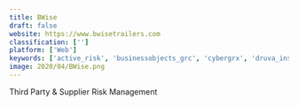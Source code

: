 ```yaml
---
title: BWise
draft: false 
website: https://www.bwisetrailers.com
classification: ['']
platform: ['Web']
keywords: ['active_risk', 'businessobjects_grc', 'cybergrx', 'druva_insync', 'fixnix', 'logicgate', 'logicmanager', 'metricstream', 'mitratech_policyhub', 'modelrisk', 'process_unity', 'rsa_archer', 'riliance', 'sap_grc', 'symantec_control_compliance_suite', 'symfact', 'thomson_reuters_enterprise_risk_manager', 'vcomply', 'eramba', 'mypolicies']
image: 2020/04/BWise.png
---
```

Third Party & Supplier Risk Management